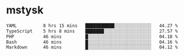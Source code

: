 # mstysk

<!--START_SECTION:waka-->

```txt
YAML          8 hrs 15 mins   ███████████░░░░░░░░░░░░░░   44.27 %
TypeScript    5 hrs 8 mins    ███████░░░░░░░░░░░░░░░░░░   27.57 %
PHP           46 mins         █░░░░░░░░░░░░░░░░░░░░░░░░   04.18 %
Bash          46 mins         █░░░░░░░░░░░░░░░░░░░░░░░░   04.16 %
Markdown      46 mins         █░░░░░░░░░░░░░░░░░░░░░░░░   04.12 %
```

<!--END_SECTION:waka-->
